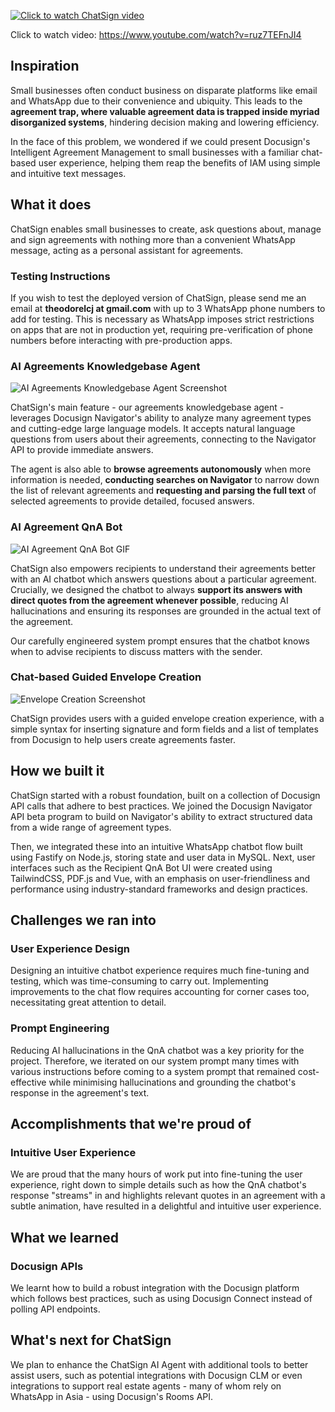 [![Click to watch ChatSign video](https://i.imgur.com/6OVeHjW.png)](https://www.youtube.com/watch?v=ruz7TEFnJI4)

Click to watch video: https://www.youtube.com/watch?v=ruz7TEFnJI4

## Inspiration

Small businesses often conduct business on disparate platforms like email and WhatsApp due to their convenience and ubiquity. This leads to the **agreement trap, where valuable agreement data is trapped inside myriad disorganized systems**, hindering decision making and lowering efficiency.

In the face of this problem, we wondered if we could present Docusign's Intelligent Agreement Management to small businesses with a familiar chat-based user experience, helping them reap the benefits of IAM using simple and intuitive text messages.

## What it does

ChatSign enables small businesses to create, ask questions about, manage and sign agreements with nothing more than a convenient WhatsApp message, acting as a personal assistant for agreements.

### Testing Instructions

If you wish to test the deployed version of ChatSign, please send me an email at **theodorelcj at gmail.com** with up to 3 WhatsApp phone numbers to add for testing. This is necessary as WhatsApp imposes strict restrictions on apps that are not in production yet, requiring pre-verification of phone numbers before interacting with pre-production apps.

### AI Agreements Knowledgebase Agent

![AI Agreements Knowledgebase Agent Screenshot](https://i.imgur.com/Cvbyjy0.png)

ChatSign's main feature - our agreements knowledgebase agent - leverages Docusign Navigator's ability to analyze many agreement types and cutting-edge large language models. It accepts natural language questions from users about their agreements, connecting to the Navigator API to provide immediate answers.

The agent is also able to **browse agreements autonomously** when more information is needed, **conducting searches on Navigator** to narrow down the list of relevant agreements and **requesting and parsing the full text** of selected agreements to provide detailed, focused answers.

### AI Agreement QnA Bot

![AI Agreement QnA Bot GIF](chatsign-qna-bot.gif)

ChatSign also empowers recipients to understand their agreements better with an AI chatbot which answers questions about a particular agreement. Crucially, we designed the chatbot to always **support its answers with direct quotes from the agreement whenever possible**, reducing AI hallucinations and ensuring its responses are grounded in the actual text of the agreement.

Our carefully engineered system prompt ensures that the chatbot knows when to advise recipients to discuss matters with the sender.

### Chat-based Guided Envelope Creation

![Envelope Creation Screenshot](https://i.imgur.com/xlbCqxd.png)

ChatSign provides users with a guided envelope creation experience, with a simple syntax for inserting signature and form fields and a list of templates from Docusign to help users create agreements faster.

## How we built it

ChatSign started with a robust foundation, built on a collection of Docusign API calls that adhere to best practices. We joined the Docusign Navigator API beta program to build on Navigator's ability to extract structured data from a wide range of agreement types.

Then, we integrated these into an intuitive WhatsApp chatbot flow built using Fastify on Node.js, storing state and user data in MySQL. Next, user interfaces such as the Recipient QnA Bot UI were created using TailwindCSS, PDF.js and Vue, with an emphasis on user-friendliness and performance using industry-standard frameworks and design practices.

## Challenges we ran into

### User Experience Design
Designing an intuitive chatbot experience requires much fine-tuning and testing, which was time-consuming to carry out. Implementing improvements to the chat flow requires accounting for corner cases too, necessitating great attention to detail.

### Prompt Engineering
Reducing AI hallucinations in the QnA chatbot was a key priority for the project. Therefore, we iterated on our system prompt many times with various instructions before coming to a system prompt that remained cost-effective while minimising hallucinations and grounding the chatbot's response in the agreement's text.

## Accomplishments that we're proud of

### Intuitive User Experience
We are proud that the many hours of work put into fine-tuning the user experience, right down to simple details such as how the QnA chatbot's response "streams" in and highlights relevant quotes in an agreement with a subtle animation, have resulted in a delightful and intuitive user experience.

## What we learned

### Docusign APIs
We learnt how to build a robust integration with the Docusign platform which follows best practices, such as using Docusign Connect instead of polling API endpoints.

## What's next for ChatSign

We plan to enhance the ChatSign AI Agent with additional tools to better assist users, such as potential integrations with Docusign CLM or even integrations to support real estate agents - many of whom rely on WhatsApp in Asia - using Docusign's Rooms API.
